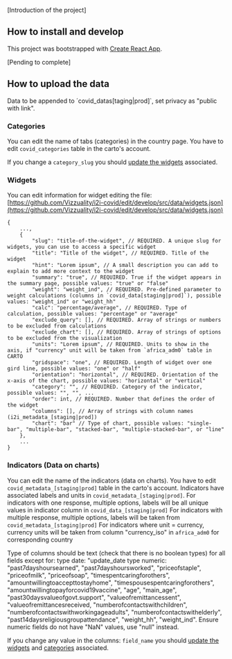 [Introduction of the project]

## How to install and develop

This project was bootstrapped with [Create React App](https://github.com/facebook/create-react-app).

[Pending to complete]

## How to upload the data

Data to be appended to ´covid_datas[taging|prod]`, set privacy as "public with link".

### Categories

You can edit the name of tabs (categories) in the country page. You have to edit `covid_categories` table in the carto's account.

If you change a `category_slug` you should [update the widgets](#widgets) associated.

### Widgets

You can edit information for widget editing the file:
[https://github.com/Vizzuality/i2i-covid/edit/develop/src/data/widgets.json](https://github.com/Vizzuality/i2i-covid/edit/develop/src/data/widgets.json)

```
{
	...,
	{
        "slug": "title-of-the-widget", // REQUIRED. A unique slug for widgets, you can use to access a specific widget
		"title": "Title of the widget", // REQUIRED. Title of the widget
		"hint": "Lorem ipsum", // A small description you can add to explain to add more context to the widget
        "summary": "true", // REQUIRED. True if the widget appears in the summary page, possible values: "true" or "false" 
        "weight": "weight_ind", // REQUIRED. Pre-defined parameter to weight calculations (columns in `covid_data[staging|prod]`), possible values: "weight_ind" or "weight_hh"
        "calc": "percentage/average", // REQUIRED. Type of calculation, possible values: "percentage" or "average"
        "exclude_query": [], // REQUIRED. Array of strings or numbers to be excluded from calculations
        "exclude_chart": [], // REQUIRED. Array of strings of options to be excluded from the visualization
        "units": "Lorem ipsum", // REQUIRED. Units to show in the axis, if "currency" unit will be taken from `africa_adm0` table in CARTO
        "gridspace": "one", // REQUIRED. Length of widget over one gird line, possible values: "one" or "half"
        "orientation": "horizontal", // REQUIRED. Orientation of the x-axis of the chart, possible values: "horizontal" or "vertical"
        "category": "", // REQUIRED. Category of the indicator, possible values: "", "", ...
        "order": int, // REQUIRED. Number that defines the order of the widget
		"columns": [], // Array of strings with column names (i2i_metadata_[staging|prod])
		"chart": "bar" // Type of chart, possible values: "single-bar", "multiple-bar", "stacked-bar", "multiple-stacked-bar", or "line"
	},
	...
}
```

### Indicators (Data on charts)

You can edit the name of the indicators (data on charts). You have to edit `covid_metadata_[staging|prod]` table in the carto's account.
Indicators have associated labels and units in `covid_metadata_[staging|prod]`.
    For indicators with one response, multiple options, labels will be all unique values in indicator column in `covid_data_[staging|prod]`
    For indicators with multiple response, multiple options, labels will be taken from `covid_metadata_[staging|prod]`
    For indicators where unit = currency, currency units will be taken from column "currency_iso" in `africa_adm0` for corresponding country

Type of columns should be text (check that there is no boolean types) for all fields except for:
    type date: "update_date
    type numeric: "past7dayshoursearned", "past7dayshoursworked", "priceofstaple", "priceofmilk", "priceofsoap", "timespentcaringforothers", "amountwillingtoaccepttostayhome", "timespousespentcaringforothers", "amountwillingtopayforcovid19vaccine",
        "age", "main_age", "past30daysvalueofgovt.support", "valueofremittancessent", "valueofremittancesreceived, "numberofcontactswithchildren", "numberofcontactswithworkingageadults", "numberofcontactswithelderly", "past14daysreligiousgroupattendance",
        "weight_hh", "weight_ind".
        Ensure numeric fields do not have "NaN" values, use "null" instead.

If you change any value in the columns: `field_name` you should [update the widgets](#widgets) and [categories](#categories) associated.
